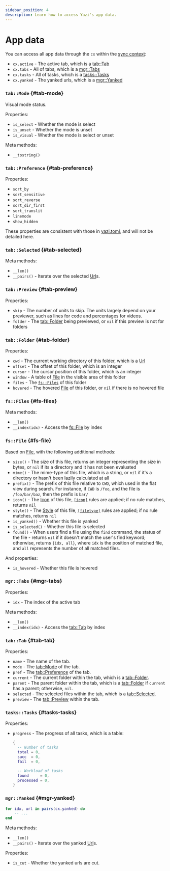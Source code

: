 ```yaml
---
sidebar_position: 4
description: Learn how to access Yazi's app data.
---
```


# App data

You can access all app data through the `cx` within the [sync context](/docs/plugins/overview#sync-context):

- `cx.active` - The active tab, which is a [tab::Tab](#tab-tab)
- `cx.tabs` - All of tabs, which is a [mgr::Tabs](#mgr-tabs)
- `cx.tasks` - All of tasks, which is a [tasks::Tasks](#tasks-tasks)
- `cx.yanked` - The yanked urls, which is a [mgr::Yanked](#mgr-yanked)

### `tab::Mode` {#tab-mode}

Visual mode status.

Properties:

- `is_select` - Whether the mode is select
- `is_unset` - Whether the mode is unset
- `is_visual` - Whether the mode is select or unset

Meta methods:

- `__tostring()`

### `tab::Preference` {#tab-preference}

Properties:

- `sort_by`
- `sort_sensitive`
- `sort_reverse`
- `sort_dir_first`
- `sort_translit`
- `linemode`
- `show_hidden`

These properties are consistent with those in [yazi.toml](/docs/configuration/yazi), and will not be detailed here.

### `tab::Selected` {#tab-selected}

Meta methods:

- `__len()`
- `__pairs()` - Iterate over the selected [Url](#url)s.

### `tab::Preview` {#tab-preview}

Properties:

- `skip` - The number of units to skip. The units largely depend on your previewer, such as lines for code and percentages for videos.
- `folder` - The [tab::Folder](#tab-folder) being previewed, or `nil` if this preview is not for folders

### `tab::Folder` {#tab-folder}

Properties:

- `cwd` - The current working directory of this folder, which is a [Url](#url)
- `offset` - The offset of this folder, which is an integer
- `cursor` - The cursor position of this folder, which is an integer
- `window` - A table of [File](#file) in the visible area of this folder
- `files` - The [`fs::Files`](#fs-files) of this folder
- `hovered` - The hovered [File](#file) of this folder, or `nil` if there is no hovered file

### `fs::Files` {#fs-files}

Meta methods:

- `__len()`
- `__index(idx)` - Access the [fs::File](#fs-file) by index

### `fs::File` {#fs-file}

Based on [File](#file), with the following additional methods:

- `size()` - The size of this file, returns an integer representing the size in bytes, or `nil` if its a directory and it has not been evaluated
- `mime()` - The mime-type of this file, which is a string, or `nil` if it's a directory or hasn't been lazily calculated at all
- `prefix()` - The prefix of this file relative to `CWD`, which used in the flat view during search. For instance, if `CWD` is `/foo`, and the file is `/foo/bar/baz`, then the prefix is `bar/`
- `icon()` - The [Icon](#icon) of this file, [`[icon]`](/docs/configuration/theme#icon) rules are applied; if no rule matches, returns `nil`
- `style()` - The [Style](/docs/plugins/layout#style) of this file, [`[filetype]`](/docs/configuration/theme#filetype) rules are applied; if no rule matches, returns `nil`
- `is_yanked()` - Whether this file is yanked
- `is_selected()` - Whether this file is selected
- `found()` - When users find a file using the `find` command, the status of the file - returns `nil` if it doesn't match the user's find keyword; otherwise, returns `{idx, all}`, where `idx` is the position of matched file, and `all` represents the number of all matched files.

And properties:

- `is_hovered` - Whether this file is hovered

### `mgr::Tabs` {#mgr-tabs}

Properties:

- `idx` - The index of the active tab

Meta methods:

- `__len()`
- `__index(idx)` - Access the [tab::Tab](#tab-tab) by index

### `tab::Tab` {#tab-tab}

Properties:

- `name` - The name of the tab.
- `mode` - The [tab::Mode](#tab-mode) of the tab.
- `pref` - The [tab::Preference](#tab-preference) of the tab.
- `current` - The current folder within the tab, which is a [tab::Folder](#tab-folder).
- `parent` - The parent folder within the tab, which is a [tab::Folder](#tab-folder) if `current` has a parent; otherwise, `nil`.
- `selected` - The selected files within the tab, which is a [tab::Selected](#tab-selected).
- `preview` - The [tab::Preview](#tab-preview) within the tab.

### `tasks::Tasks` {#tasks-tasks}

Properties:

- `progress` - The progress of all tasks, which is a table:

  ```lua
  {
  	-- Number of tasks
  	total = 0,
  	succ  = 0,
  	fail  = 0,

  	-- Workload of tasks
  	found     = 0,
  	processed = 0,
  }
  ```

### `mgr::Yanked` {#mgr-yanked}

```lua
for idx, url in pairs(cx.yanked) do
	-- ...
end
```

Meta methods:

- `__len()`
- `__pairs()` - Iterate over the yanked [Url](#url)s.

Properties:

- `is_cut` - Whether the yanked urls are cut.
